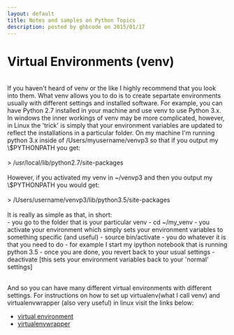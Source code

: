 ```yaml
---
layout: default
title: Notes and samples on Python Topics
description: posted by ghbcode on 2015/01/17
---
```

# Virtual Environments (venv)
<br>
If you haven't heard of venv or the like I highly recommend that you look into them. What venv allows you to do is to create separtate environments usually with different settings and installed software. For example, you can have Python 2.7 installed in your machine and use venv to use Python 3.x. In windows the inner workings of venv may be more complicated, however, in Linux the 'trick' is simply that your environment variables are updated to reflect the installations in a particular folder. On my machine I'm running python 3.x inside of /Users/myusername/venvp3 so that if you output my \$PYTHONPATH you get:<br>
<br>
    > /usr/local/lib/python2.7/site-packages
<br><br>
However, if you activated my venv in ~/venvp3 and then you output my \$PYTHONPATH you would get:<br><br>
    > /Users/username/venvp3/lib/python3.5/site-packages
<br><br>
It is really as simple as that, in short:<br>
- you go to the folder that is your particular venv
  - cd ~/my_venv
- you activate your environment which simply sets your environment variables to something specific (and useful)
  - source bin/activate
- you do whatever it is that you need to do
  - for example I start my ipython notebook that is running python 3.5
- once you are done, you revert back to your usual settings 
  - deactivate [this sets your environment variables back to your 'normal' settings]
<br><br>

And so you can have many different virtual environments with different settings. For instructions on how to set up virtualenv(what I call venv) and virtualenvwrapper (also very useful) in linux visit the links below:
- [virtual environment](https://wiki.archlinux.org/index.php/Python/Virtual_environment)
- [virtualenvwrapper](http://virtualenvwrapper.readthedocs.io/en/latest/)
